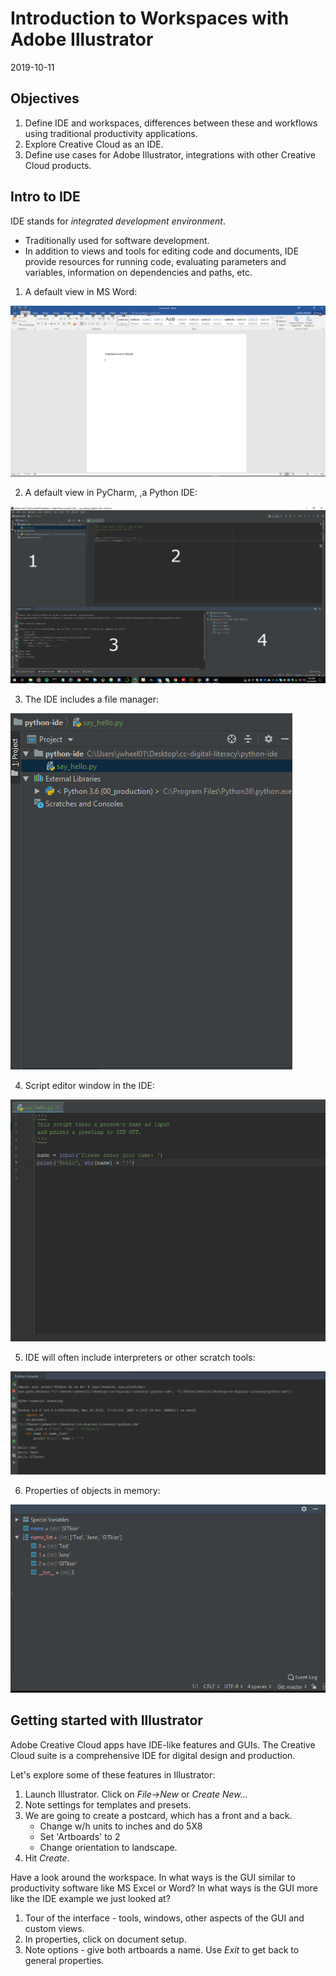 # Introduction to Workspaces with Adobe Illustrator

2019-10-11

## Objectives

1. Define IDE and workspaces, differences between these and workflows using traditional productivity applications.
2. Explore Creative Cloud as an IDE.
3. Define use cases for Adobe Illustrator, integrations with other Creative Cloud products.

## Intro to IDE

IDE stands for _integrated development environment_.

* Traditionally used for software development.
* In addition to views and tools for editing code and documents, IDE provide resources for running code, evaluating parameters and variables, information on dependencies and paths, etc.

1. A default view in MS Word:

![A default view in MS Word](./python-ide/images/mswd.png)

2. A default view in PyCharm, ,a Python IDE:

![A default view in PyCharm](./python-ide/images/ide1.png)

3. The IDE includes a file manager:

![File manager in PyCharm](./python-ide/images/ide2.png)

4. Script editor window in the IDE:

![Script editor in PyCharm](./python-ide/images/ide3.png)

5. IDE will often include interpreters or other scratch tools:

![Python interpreter in PyCharm](./python-ide/images/ide4.png)

6. Properties of objects in memory:


![Interpreter variables in PyCharm](./python-ide/images/ide5.png)

## Getting started with Illustrator

Adobe Creative Cloud apps have IDE-like features and GUIs. The Creative Cloud suite is a comprehensive IDE for digital design and production.

Let's explore some of these features in Illustrator:

1. Launch Illustrator. Click on _File->New_ or _Create New..._
2. Note settings for templates and presets.
3. We are going to create a postcard, which has a front and a back.
   * Change w/h units to inches and do 5X8
   * Set 'Artboards' to 2
   * Change orientation to landscape.
4. Hit _Create_.

Have a look around the workspace. In what ways is the GUI similar to productivity software like MS Excel or Word? In what ways is the GUI more like the IDE example we just looked at?

1. Tour of the interface - tools, windows, other aspects of the GUI and custom views.
2. In properties, click on document setup.
3. Note options - give both artboards a name. Use _Exit_ to get back to general properties.


